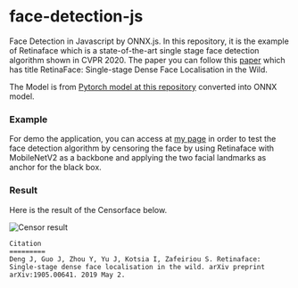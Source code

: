 # face-detection-js
Face Detection in Javascript by ONNX.js. In this repository, it is the example of Retinaface which is a state-of-the-art single stage face detection algorithm shown in CVPR 2020.
The paper you can follow this [paper](https://arxiv.org/abs/1905.00641) which has title RetinaFace: Single-stage Dense Face Localisation in the Wild.

The Model is from [Pytorch model at this repository](https://github.com/biubug6/Pytorch_Retinaface) converted into ONNX model.

### Example
For demo the application, you can access at [my page](https://nickuntitled.github.io/face-detection-js) in order to test the face detection algorithm by censoring the face by
using Retinaface with MobileNetV2 as a backbone and applying the two facial landmarks as anchor for the black box.

### Result
Here is the result of the Censorface below.

![Censor result](https://nickuntitled.github.io/face-detection-js/result.png "Censor Result")

```
Citation
=========
Deng J, Guo J, Zhou Y, Yu J, Kotsia I, Zafeiriou S. Retinaface: Single-stage dense face localisation in the wild. arXiv preprint arXiv:1905.00641. 2019 May 2.
```
